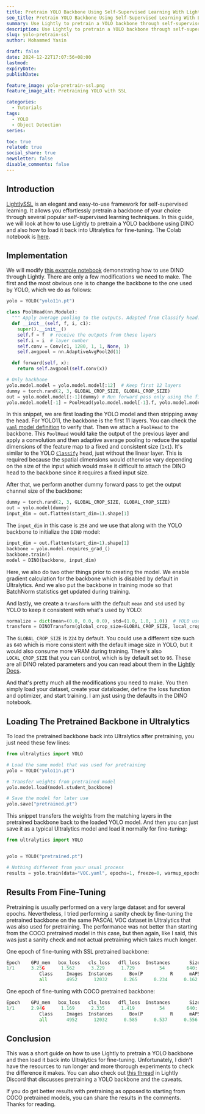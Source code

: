 ```yaml
---
title: Pretrain YOLO Backbone Using Self-Supervised Learning With Lightly
seo_title: Pretrain YOLO Backbone Using Self-Supervised Learning With Lightly
summary: Use Lightly to pretrain a YOLO backbone through self-supervised learning and then fine-tune it in Ultralytics.
description: Use Lightly to pretrain a YOLO backbone through self-supervised learning and then fine-tune it in Ultralytics.
slug: yolo-pretrain-ssl
author: Mohammed Yasin

draft: false
date: 2024-12-22T17:07:56+08:00
lastmod: 
expiryDate: 
publishDate: 

feature_image: yolo-pretrain-ssl.png
feature_image_alt: Pretraining YOLO with SSL

categories:
  - Tutorials
tags:
  - YOLO
  - Object Detection
series:

toc: true
related: true
social_share: true
newsletter: false
disable_comments: false
---
```


## Introduction

[LightlySSL](https://github.com/lightly-ai/lightly) is an elegant and easy-to-use framework for self-supervised learning. It allows you effortlessly pretrain a backbone of your choice through several popular self-supervised learning techniques. In this guide, we will look at how to use Lightly to pretrain a YOLO backbone using DINO and also how to load it back into Ultralytics for fine-tuning. The Colab notebook is [here](http://colab.research.google.com/drive/1D1he_wR8AZt3wn-t8aSnR6s4SMV43jhv).

## Implementation

We will modify [this example notebook](https://colab.research.google.com/github/lightly-ai/lightly/blob/master/examples/notebooks/pytorch/dino.ipynb) demonstrating how to use DINO through Lightly. There are only a few modifications we need to make. The first and the most obvious one is to change the backbone to the one used by YOLO, which we do as follows:

```python
yolo = YOLO("yolo11n.pt")

class PoolHead(nn.Module):
  """ Apply average pooling to the outputs. Adapted from Classify head."""
  def __init__(self, f, i, c1):
    super().__init__()
    self.f = f  # receive the outputs from these layers
    self.i = i  # layer number
    self.conv = Conv(c1, 1280, 1, 1, None, 1)
    self.avgpool = nn.AdaptiveAvgPool2d(1)

  def forward(self, x):
    return self.avgpool(self.conv(x))

# Only backbone
yolo.model.model = yolo.model.model[:12]  # Keep first 12 layers
dummy = torch.rand(2, 3, GLOBAL_CROP_SIZE, GLOBAL_CROP_SIZE)
out = yolo.model.model[:-1](dummy) # Run forward pass only using the first 11 layers
yolo.model.model[-1] = PoolHead(yolo.model.model[-1].f, yolo.model.model[-1].i, out.shape[1])  # Replace 12th layer with PoolHead
```

In this snippet, we are first loading the YOLO model and then stripping away the head. For YOLO11, the backbone is the first 11 layers. You can check the [`yaml` model definition](https://github.com/ultralytics/ultralytics/blob/1d13575ba16623d711c682118ee118615383ba99/ultralytics/cfg/models/11/yolo11.yaml) to verify that. Then we attach a `PoolHead` to the backbone. This `PoolHead` would take the output of the previous layer and apply a convolution and then adaptive average pooling to reduce the spatial dimensions of the feature map to a fixed and consistent size (`1x1`). It's similar to the YOLO [`Classify`](https://github.com/ultralytics/ultralytics/blob/1d13575ba16623d711c682118ee118615383ba99/ultralytics/nn/modules/head.py#L282) head, just without the linear layer. This is required because the spatial dimensions would otherwise vary depending on the size of the input which would make it difficult to attach the DINO head to the backbone since it requires a fixed input size.

After that, we perform another dummy forward pass to get the output channel size of the backbone:

```python
dummy = torch.rand(2, 3, GLOBAL_CROP_SIZE, GLOBAL_CROP_SIZE)
out = yolo.model(dummy)
input_dim = out.flatten(start_dim=1).shape[1]
```

The `input_dim` in this case is `256` and we use that along with the YOLO backbone to initialize the `DINO` model:

```python
input_dim = out.flatten(start_dim=1).shape[1]
backbone = yolo.model.requires_grad_()
backbone.train()
model = DINO(backbone, input_dim)
```

Here, we also do two other things prior to creating the model. We enable gradient calculation for the backbone which is disabled by default in Ultralytics. And we also put the backbone in training mode so that BatchNorm statistics get updated during training.

And lastly, we create a `transform` with the default `mean` and `std` used by YOLO to keep it consistent with what's used by YOLO:

```python
normalize = dict(mean=(0.0, 0.0, 0.0), std=(1.0, 1.0, 1.0))  # YOLO uses these values
transform = DINOTransform(global_crop_size=GLOBAL_CROP_SIZE, local_crop_size=LOCAL_CROP_SIZE, normalize=normalize)
```

The `GLOBAL_CROP_SIZE` is `224` by default. You could use a different size such as `640` which is more consistent with the default image size in YOLO, but it would also consume more VRAM during training. There's also `LOCAL_CROP_SIZE` that you can control, which is by default set to `96`. These are all DINO related parameters and you can read about them in the [Lightly Docs](https://docs.lightly.ai/self-supervised-learning/lightly.transforms.html#lightly.transforms.dino_transform.DINOTransform).

And that's pretty much all the modifications you need to make. You then simply load your dataset, create your dataloader, define the loss function and optimizer, and start training. I am just using the defaults in the DINO notebook.

## Loading The Pretrained Backbone in Ultralytics

To load the pretrained backbone back into Ultralytics after pretraining, you just need these few lines:

```python
from ultralytics import YOLO

# Load the same model that was used for pretraining
yolo = YOLO("yolo11n.pt")

# Transfer weights from pretrained model
yolo.model.load(model.student_backbone)

# Save the model for later use
yolo.save("pretrained.pt")
```

This snippet transfers the weights from the matching layers in the pretrained backbone back to the loaded YOLO model. And then you can just save it as a typical Ultralytics model and load it normally for fine-tuning:

```python
from ultralytics import YOLO


yolo = YOLO("pretrained.pt")

# Nothing different from your usual process
results = yolo.train(data="VOC.yaml", epochs=1, freeze=0, warmup_epochs=0, imgsz=640, val=False)
```

## Results From Fine-Tuning

Pretraining is usually performed on a very large dataset and for several epochs. Nevertheless, I tried performing a sanity check by fine-tuning the pretrained backbone on the same PASCAL VOC dataset in Ultralytics that was also used for pretraining. The performance was not better than starting from the COCO pretrained model in this case, but then again, like I said, this was just a sanity check and not actual pretraining which takes much longer.

One epoch of fine-tuning with SSL pretrained backbone:
```python
Epoch    GPU_mem   box_loss   cls_loss   dfl_loss  Instances       Size
1/1      3.25G      1.562      3.229      1.729         54        640: 100%|██████████| 1035/1035 [06:15<00:00,  2.76it/s]
            Class     Images  Instances      Box(P          R      mAP50  mAP50-95): 100%|██████████| 155/155 [00:52<00:00,  2.97it/s]
            all       4952      12032      0.265      0.234      0.162     0.0887
```

One epoch of fine-tuning with COCO pretrained backbone:
```python
Epoch    GPU_mem   box_loss   cls_loss   dfl_loss  Instances       Size
1/1      2.94G      1.169      2.335      1.419         54        640: 100%|██████████| 1035/1035 [06:57<00:00,  2.48it/s]
            Class     Images  Instances      Box(P          R      mAP50  mAP50-95): 100%|██████████| 155/155 [00:51<00:00,  3.03it/s]
            all       4952      12032      0.585      0.537      0.556      0.356
```

## Conclusion

This was a short guide on how to use Lightly to pretrain a YOLO backbone and then load it back into Ultralytics for fine-tuning. Unfortunately, I didn't have the resources to run longer and more thorough experiments to check the difference it makes. You can also check out [this thread](https://discord.com/channels/752876370337726585/752877278152622100/1306975369114550273) in Lightly Discord that discusses pretraining a YOLO backbone and the caveats.

If you do get better results with pretraining as opposed to starting from COCO pretrained models, you can share the results in the comments. Thanks for reading.